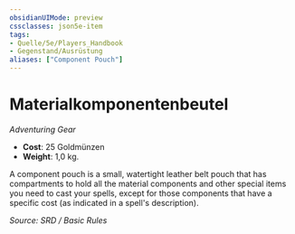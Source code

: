 ```yaml
---
obsidianUIMode: preview
cssclasses: json5e-item
tags:
- Quelle/5e/Players_Handbook
- Gegenstand/Ausrüstung
aliases: ["Component Pouch"]
---
```

# Materialkomponentenbeutel
*Adventuring Gear*  

- **Cost**: 25 Goldmünzen
- **Weight**: 1,0 kg.

A component pouch is a small, watertight leather belt pouch that has compartments to hold all the material components and other special items you need to cast your spells, except for those components that have a specific cost (as indicated in a spell's description).

*Source: SRD / Basic Rules*